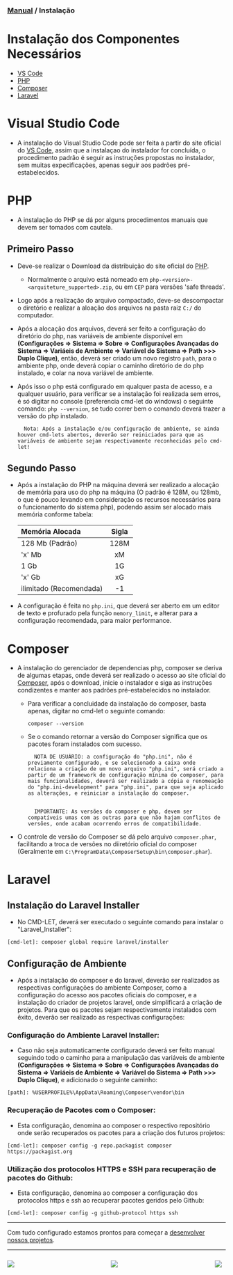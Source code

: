 ### [Manual](../Readme.md) / Instalação

<h1 id="introduction">Instalação dos Componentes Necessários</h1>

- [VS Code](#vscodeinstaller)
- [PHP](#phpinstaller)
- [Composer](#composerinstaller)
- [Laravel](#laravelinstaller)

<h1 id="vscodeinstaller">Visual Studio Code</h1>

- A instalação do Visual Studio Code pode ser feita a partir do site oficial do [VS Code](https://code.visualstudio.com/), assim que a instalaçao do instalador for concluída, o procedimento padrão é seguir as instruções propostas no instalador, sem muitas expecificações, apenas seguir aos padrões pré-estabelecidos.



<h1 id="phpinstaller">PHP</h1>

- A instalação do PHP se dá por alguns procedimentos manuais que devem ser tomados com cautela.

## Primeiro Passo

- Deve-se realizar o Download da distribuição do site oficial do [PHP](https://php.net).
    - Normalmente o arquivo está nomeado em ```php-<version>-<arquiteture_supported>.zip```, ou em ```CEP``` para versões 'safe threads'.

- Logo após a realização do arquivo compactado, deve-se descompactar o diretório e realizar a aloação dos arquivos na pasta raiz ```C:/``` do computador.

- Após a alocação dos arquivos, deverá ser feito a configuração do diretório do php, nas variáveis de ambiente disponível em __(Configurações => Sistema => Sobre => Configurações Avançadas do Sistema => Variáeis de Ambiente => Variável do Sistema => Path >>> Duplo Clique)__, então, deverá ser criado um novo registro ```path```, para o ambiente php, onde deverá copiar o caminho diretório de do php instalado, e colar na nova variável de ambiente.

- Após isso o php está configurado em qualquer pasta de acesso, e a qualquer usuário, para verificar se a instalação foi realizada sem erros, é só digitar no console (preferencia cmd-let do windows) o seguinte comando:  ```php --version```, se tudo correr bem o comando deverá trazer a versão do php instalado.

        Nota: Após a instalação e/ou configuração de ambiente, se ainda houver cmd-lets abertos, deverão ser reiniciados para que as variáveis de ambiente sejam respectivamente reconhecidas pelo cmd-let!

## Segundo Passo

- Após a instalação do PHP na máquina deverá ser realizado a alocação de memória para uso do php na máquina (O padrão é 128M, ou 128mb, o que é pouco levando em consideração os recursos necessários para o funcionamento do sistema php), podendo assim ser alocado mais memória conforme tabela:

    | Memória Alocada | Sigla |
    | :--------------- | :-----: |
    | 128 Mb (Padrão) | 128M |
    | 'x' Mb | xM |
    | 1 Gb | 1G |
    | 'x' Gb | xG |
    | ilimitado (Recomendada) | -1 |

- A configuração é feita no ```php.ini```, que deverá ser aberto em um editor de texto e profurado pela função ```memory_limit```, e alterar para a configuração recomendada, para maior performance.

<h1 id="composerinstaller">Composer</h1>

- A instalação do gerenciador de dependencias php, composer se deriva de algumas etapas, onde deverá ser realizado o acesso ao site oficial do [Composer](https://getcomposer.org/download), após o download, inicie o instalador e siga as instruções condizentes e manter aos padrões pré-estabelecidos no instalador.

    - Para verificar a concluidade da instalação do composer, basta apenas, digitar no cmd-let o seguinte comando:

        ```composer --version```

    - Se o comando retornar a versão do Composer significa que os pacotes foram instalados com sucesso.

            NOTA DE USUÁRIO: a configuração do "php.ini", não é previamente configurado, e se selecionado a caixa onde relaciona a criação de um novo arquivo "php.ini", será criado a partir de um framework de configuração mínima do composer, para mais funcionalidades, deverá ser realizado a cópia e renomeação do "php.ini-development" para "php.ini", para que seja aplicado as alterações, e reiniciar a instalação do composer.


            IMPORTANTE: As versões do composer e php, devem ser compatíveis umas com as outras para que não hajam conflitos de versões, onde acabam ocorrendo erros de compatibilidade.

- O controle de versão do Composer se dá pelo arquivo ```composer.phar```, facilitando a troca de versões no diiretório oficial do composer (Geralmente em ```C:\ProgramData\ComposerSetup\bin\composer.phar```).

<h1 id="laravelinstaller">Laravel</h1>

## Instalação do Laravel Installer

- No CMD-LET, deverá ser executado o seguinte comando para instalar o "Laravel_Installer":

```[cmd-let]: composer global require laravel/installer```

## Configuração de Ambiente

- Após a instalação do composer e do laravel, deverão ser realizados as respectivas configurações do ambiente Composer, como a configuração do acesso aos pacotes oficiais do composer, e a instalação do criador de projetos laravel, onde simplificará a criação de projetos. Para que os pacotes sejam respectivamente instalados com êxito, deverão ser realizado as respectivas configurações:

### Configuração do Ambiente Laravel Installer:

- Caso não seja automaticamente configurado deverá ser feito manual seguindo todo o caminho para a manipulação das variáveis de ambiente __(Configurações => Sistema => Sobre => Configurações Avançadas do Sistema => Variáeis de Ambiente => Variável do Sistema => Path >>> Duplo Clique)__, e adicionado o seguinte caminho:

```[path]: %USERPROFILE%\AppData\Roaming\Composer\vendor\bin```

### Recuperação de Pacotes com o Composer:

- Esta configuração, denomina ao composer o respectivo repositório onde serão recuperados os pacotes para a criação dos futuros projetos:

```[cmd-let]: composer config -g repo.packagist composer https://packagist.org```

### Utilização dos protocolos HTTPS e SSH para recuperação de pacotes do Github:

- Esta configuração, denomina ao composer a configuração dos protocolos https e ssh ao recuperar pacotes geridos pelo Github:

```[cmd-let]: composer config -g github-protocol https ssh```

---

Com tudo configurado estamos prontos para começar a [desenvolver nossos projetos](first_steps.md).


---

<div style="display: flex; align-items: center; justify-content: space-between; width: 100%; height: 35px;">
  <div style="width: 5%; background-color: transparent;"><a href="../Readme.md"><img src="../assets/back-page.svg"></img></a></div>
  <div style="width: 5%; background-color: transparent;"><a href="#introduction"><img src="../assets/back-directory.svg"></a></div>
  <div style="width: 5%; background-color: transparent;"><a href="first_steps.md"><img src="../assets/next-page.svg"></img></a></div>
</div>
    